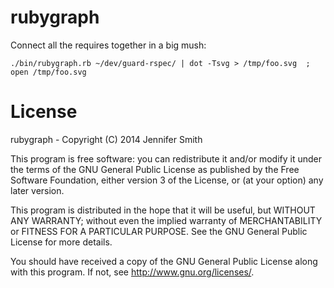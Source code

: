 rubygraph
=========

Connect all the requires together in a big mush:

```
./bin/rubygraph.rb ~/dev/guard-rspec/ | dot -Tsvg > /tmp/foo.svg  ; open /tmp/foo.svg 
```

License
========

rubygraph - Copyright (C) 2014 Jennifer Smith

This program is free software: you can redistribute it and/or modify
it under the terms of the GNU General Public License as published by
the Free Software Foundation, either version 3 of the License, or
(at your option) any later version.

This program is distributed in the hope that it will be useful,
but WITHOUT ANY WARRANTY; without even the implied warranty of
MERCHANTABILITY or FITNESS FOR A PARTICULAR PURPOSE.  See the
GNU General Public License for more details.

You should have received a copy of the GNU General Public License
along with this program.  If not, see <http://www.gnu.org/licenses/>.
